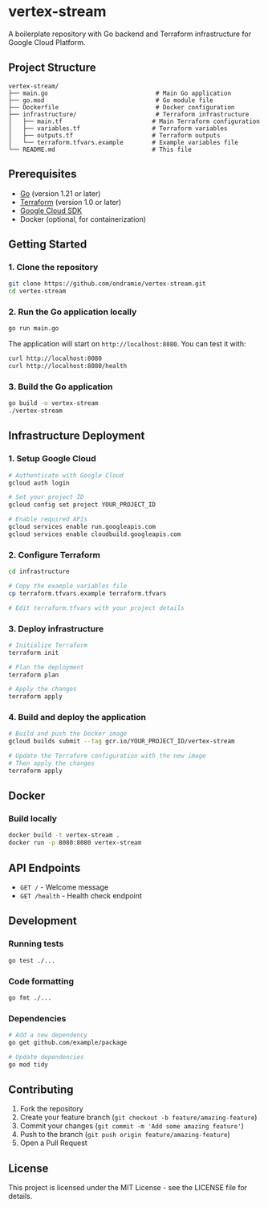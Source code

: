 # vertex-stream

A boilerplate repository with Go backend and Terraform infrastructure for Google Cloud Platform.

## Project Structure

```
vertex-stream/
├── main.go                              # Main Go application
├── go.mod                               # Go module file
├── Dockerfile                           # Docker configuration
├── infrastructure/                      # Terraform infrastructure
│   ├── main.tf                         # Main Terraform configuration
│   ├── variables.tf                    # Terraform variables
│   ├── outputs.tf                      # Terraform outputs
│   └── terraform.tfvars.example        # Example variables file
└── README.md                           # This file
```

## Prerequisites

- [Go](https://golang.org/doc/install) (version 1.21 or later)
- [Terraform](https://www.terraform.io/downloads.html) (version 1.0 or later)
- [Google Cloud SDK](https://cloud.google.com/sdk/docs/install)
- Docker (optional, for containerization)

## Getting Started

### 1. Clone the repository

```bash
git clone https://github.com/ondramie/vertex-stream.git
cd vertex-stream
```

### 2. Run the Go application locally

```bash
go run main.go
```

The application will start on `http://localhost:8080`. You can test it with:

```bash
curl http://localhost:8080
curl http://localhost:8080/health
```

### 3. Build the Go application

```bash
go build -o vertex-stream
./vertex-stream
```

## Infrastructure Deployment

### 1. Setup Google Cloud

```bash
# Authenticate with Google Cloud
gcloud auth login

# Set your project ID
gcloud config set project YOUR_PROJECT_ID

# Enable required APIs
gcloud services enable run.googleapis.com
gcloud services enable cloudbuild.googleapis.com
```

### 2. Configure Terraform

```bash
cd infrastructure

# Copy the example variables file
cp terraform.tfvars.example terraform.tfvars

# Edit terraform.tfvars with your project details
```

### 3. Deploy infrastructure

```bash
# Initialize Terraform
terraform init

# Plan the deployment
terraform plan

# Apply the changes
terraform apply
```

### 4. Build and deploy the application

```bash
# Build and push the Docker image
gcloud builds submit --tag gcr.io/YOUR_PROJECT_ID/vertex-stream

# Update the Terraform configuration with the new image
# Then apply the changes
terraform apply
```

## Docker

### Build locally

```bash
docker build -t vertex-stream .
docker run -p 8080:8080 vertex-stream
```

## API Endpoints

- `GET /` - Welcome message
- `GET /health` - Health check endpoint

## Development

### Running tests

```bash
go test ./...
```

### Code formatting

```bash
go fmt ./...
```

### Dependencies

```bash
# Add a new dependency
go get github.com/example/package

# Update dependencies
go mod tidy
```

## Contributing

1. Fork the repository
2. Create your feature branch (`git checkout -b feature/amazing-feature`)
3. Commit your changes (`git commit -m 'Add some amazing feature'`)
4. Push to the branch (`git push origin feature/amazing-feature`)
5. Open a Pull Request

## License

This project is licensed under the MIT License - see the LICENSE file for details.